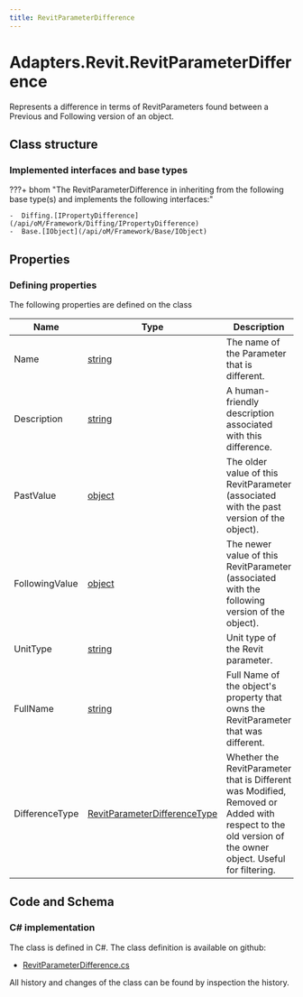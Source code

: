 ```yaml
---
title: RevitParameterDifference
---
```


# Adapters.Revit.RevitParameterDifference

Represents a difference in terms of RevitParameters found between a Previous and Following version of an object.

## Class structure

### Implemented interfaces and base types

???+ bhom "The RevitParameterDifference in inheriting from the following base type(s) and implements the following interfaces:"

    -  Diffing.[IPropertyDifference](/api/oM/Framework/Diffing/IPropertyDifference)
    -  Base.[IObject](/api/oM/Framework/Base/IObject)


## Properties



### Defining properties

The following properties are defined on the class

| Name             | Type             | Description      | Quantity         |
|------------------|------------------|------------------|------------------|
| Name | [string](https://learn.microsoft.com/en-us/dotnet/api/System.String?view=netstandard-2.0) | The name of the Parameter that is different. | - |
| Description | [string](https://learn.microsoft.com/en-us/dotnet/api/System.String?view=netstandard-2.0) | A human-friendly description associated with this difference. | - |
| PastValue | [object](https://learn.microsoft.com/en-us/dotnet/api/System.Object?view=netstandard-2.0) | The older value of this RevitParameter (associated with the past version of the object). | - |
| FollowingValue | [object](https://learn.microsoft.com/en-us/dotnet/api/System.Object?view=netstandard-2.0) | The newer value of this RevitParameter (associated with the following version of the object). | - |
| UnitType | [string](https://learn.microsoft.com/en-us/dotnet/api/System.String?view=netstandard-2.0) | Unit type of the Revit parameter. | - |
| FullName | [string](https://learn.microsoft.com/en-us/dotnet/api/System.String?view=netstandard-2.0) | Full Name of the object's property that owns the RevitParameter that was different. | - |
| DifferenceType | [RevitParameterDifferenceType](/api/oM/Adapter/Adapters/Revit/Enums/RevitParameterDifferenceType) | Whether the RevitParameter that is Different was Modified, Removed or Added with respect to the old version of the owner object. Useful for filtering. | - |


## Code and Schema

### C# implementation

The class is defined in C#. The class definition is available on github:

- [RevitParameterDifference.cs](https://github.com/BHoM/Revit_Toolkit/blob/develop/Revit_oM/Misc/RevitParameterDifference.cs)

All history and changes of the class can be found by inspection the history.

